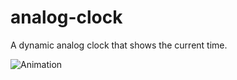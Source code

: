 # analog-clock
A dynamic analog clock that shows the current time. 

![Animation](https://user-images.githubusercontent.com/73228549/183582841-2e0a8e77-a690-44d9-997f-5d1e2d22c6bb.gif)

